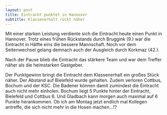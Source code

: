 ```yaml
---
layout: post
title: Eintracht punktet in Hannover
subtitle: Klassenerhalt rückt näher
---
```


Mit einer starken Leistung verdiente sich die Eintracht heute einen Punkt in Hannover. Trotz eines frühen Rückstands durch Bruggink (9.) war die Eintracht in Hälfte eins die bessere Mannschaft. Noch vor dem Seitenwechsel gelang demnach auch der Ausgleich durch Korkmaz (42.). 

Nach der Pause blieb die Eintracht das stärkere Team und war dem Treffer näher als die heimstarken Gastgeber.

Der Punktgewinn bringt die Eintracht dem Klassenerhalt ein großes Stück näher. Der Abstand auf Bielefeld wurde gehalten. Zudem verloren Cottbus, Bochum und der KSC. Die Badener können damit zumindest die Eintracht auch nicht mehr einholen. Bochum liegt 5 Punkte hinter der Eintracht, Bielefeld und Cottbus 6. Und Gladbach kann morgen auch maximal auf 6 Punkte herankommen. Ob ich am Montag jetzt endlich mal Kollegen antreffe, die sich nicht mehr in die Hosen machen...!?
